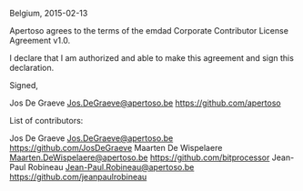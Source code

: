 Belgium, 2015-02-13

Apertoso agrees to the terms of the emdad Corporate Contributor License
Agreement v1.0.

I declare that I am authorized and able to make this agreement and sign this
declaration.

Signed,

Jos De Graeve Jos.DeGraeve@apertoso.be https://github.com/apertoso

List of contributors:

Jos De Graeve Jos.DeGraeve@apertoso.be https://github.com/JosDeGraeve
Maarten De Wispelaere Maarten.DeWispelaere@apertoso.be https://github.com/bitprocessor
Jean-Paul Robineau Jean-Paul.Robineau@apertoso.be https://github.com/jeanpaulrobineau
